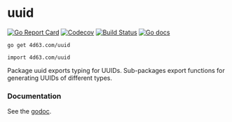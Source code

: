 # uuid

[![Go Report Card](https://goreportcard.com/badge/github.com/leighmcculloch/go-uuid)](https://goreportcard.com/report/github.com/leighmcculloch/go-uuid)
[![Codecov](https://img.shields.io/codecov/c/github/leighmcculloch/go-uuid.svg)](https://codecov.io/gh/leighmcculloch/go-uuid)
[![Build Status](https://img.shields.io/travis/leighmcculloch/go-uuid.svg)](https://travis-ci.org/leighmcculloch/go-uuid)
[![Go docs](https://img.shields.io/badge/godoc-reference-blue.svg)](https://godoc.org/4d63.com/uuid)

```
go get 4d63.com/uuid
```

```
import 4d63.com/uuid
```

Package uuid exports typing for UUIDs. Sub-packages export functions for
generating UUIDs of different types.

### Documentation

See the [godoc](https://godoc.org/4d63.com/uuid).
